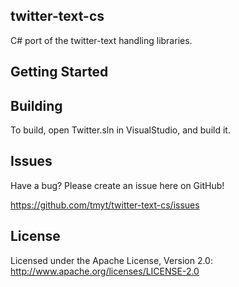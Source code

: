 ## twitter-text-cs

C# port of the twitter-text handling libraries.

## Getting Started

## Building

To build, open Twitter.sln in VisualStudio, and build it.

## Issues

Have a bug? Please create an issue here on GitHub!

https://github.com/tmyt/twitter-text-cs/issues

## License

Licensed under the Apache License, Version 2.0: http://www.apache.org/licenses/LICENSE-2.0
